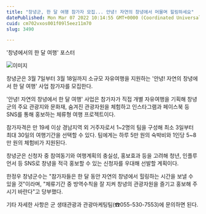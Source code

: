 ```yaml
---
title: "창녕군, 한 달 여행 참가자 모집... 안녕! 자연의 창녕에서 머물며 힐링하세요"
datePublished: Mon Mar 07 2022 10:14:55 GMT+0000 (Coordinated Universal Time)
cuid: cm702vxos001f09l5eez11m70
slug: 3490

---
```



'창녕에서의 한 달 여행' 포스터

![이미지](https://cdn.hashnode.com/res/hashnode/image/upload/v1739253933901/fdd481cf-63e1-46af-a95d-7c1f9bb85dd9.png)

창녕군은 3월 7일부터 3월 18일까지 소규모 자유여행을 지원하는 '안녕! 자연의 창녕에서 한 달 여행' 사업 참가자를 모집한다.

'안녕! 자연의 창녕에서 한 달 여행' 사업은 참가자가 직접 개별 자유여행을 기획해 창녕군의 주요 관광지와 문화재, 숨겨진 관광자원을 체험하고 인스타그램과 페이스북 등 SNS를 통해 홍보하는 체류형 여행 프로젝트이다.

참가자격은 만 19세 이상 경남지역 외 거주자로서 1~2명의 팀을 구성해 최소 3일부터 최대 30일의 여행기간을 선택할 수 있다. 팀에게는 하루 5만 원의 숙박비와 1인당 5~8만 원의 체험비가 지원된다.

창녕군은 신청자 중 참여동기와 여행계획의 충실성, 홍보효과 등을 고려해 청년, 인플루언서 등 SNS로 창녕을 적극 홍보할 수 있는 신청자를 우대해 선발할 계획이다.

한정우 창녕군수는 "참가자들은 한 달 동안 자연의 창녕에서 힐링하는 시간을 보낼 수 있을 것"이라며, "체류기간 중 방역수칙을 잘 지켜 창녕의 관광자원을 즐기고 홍보해 주시기 바란다"고 당부했다.

기타 자세한 사항은 군 생태관광과 관광마케팅팀(☎055-530-7553)에 문의하면 된다.